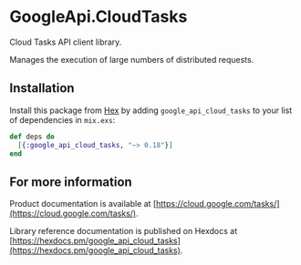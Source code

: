 # GoogleApi.CloudTasks

Cloud Tasks API client library.

Manages the execution of large numbers of distributed requests.

## Installation

Install this package from [Hex](https://hex.pm) by adding
`google_api_cloud_tasks` to your list of dependencies in `mix.exs`:

```elixir
def deps do
  [{:google_api_cloud_tasks, "~> 0.18"}]
end
```

## For more information

Product documentation is available at [https://cloud.google.com/tasks/](https://cloud.google.com/tasks/).

Library reference documentation is published on Hexdocs at
[https://hexdocs.pm/google_api_cloud_tasks](https://hexdocs.pm/google_api_cloud_tasks).
